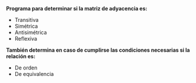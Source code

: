 **Programa para determinar si la matriz de adyacencia es:**  
- Transitiva  
- Simétrica  
- Antisimétrica  
- Reflexiva

**También determina en caso de cumplirse las condiciones necesarias si la relación es:**  
- De orden  
- De equivalencia
